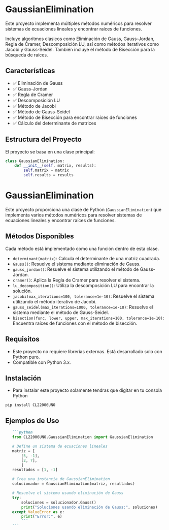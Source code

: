 # GaussianElimination

Este proyecto implementa múltiples métodos numéricos para resolver sistemas de ecuaciones lineales y encontrar raíces de funciones.

Incluye algoritmos clásicos como Eliminación de Gauss, Gauss-Jordan, Regla de Cramer, Descomposición LU, así como métodos iterativos como Jacobi y Gauss-Seidel. También incluye el método de Bisección para la búsqueda de raíces.

## Características

-   ✅ Eliminación de Gauss
-   ✅ Gauss-Jordan
-   ✅ Regla de Cramer
-   ✅ Descomposición LU
-   ✅ Método de Jacobi
-   ✅ Método de Gauss-Seidel
-   ✅ Método de Bisección para encontrar raíces de funciones
-   ✅ Cálculo del determinante de matrices

## Estructura del Proyecto

El proyecto se basa en una clase principal:

```python
class GaussianElimination:
    def __init__(self, matrix, results):
        self.matrix = matrix
        self.results = results
```
# GaussianElimination

Este proyecto proporciona una clase de Python (`GaussianElimination`) que implementa varios métodos numéricos para resolver sistemas de ecuaciones lineales y encontrar raíces de funciones.

## Métodos Disponibles

Cada método está implementado como una función dentro de esta clase.

-   `determinant(matrix)`: Calcula el determinante de una matriz cuadrada.
-   `Gauss()`: Resuelve el sistema mediante eliminación de Gauss.
-   `gauss_jordan()`: Resuelve el sistema utilizando el método de Gauss-Jordan.
-   `cramer()`: Aplica la Regla de Cramer para resolver el sistema.
-   `lu_decomposition()`: Utiliza la descomposición LU para encontrar la solución.
-   `jacobi(max_iterations=100, tolerance=1e-10)`: Resuelve el sistema utilizando el método iterativo de Jacobi.
-   `gauss_seidel(max_iterations=1000, tolerance=1e-10)`: Resuelve el sistema mediante el método de Gauss-Seidel.
-   `bisection(func, lower, upper, max_iterations=100, tolerance=1e-10)`: Encuentra raíces de funciones con el método de bisección.

## Requisitos

-   Este proyecto no requiere librerías externas. Está desarrollado solo con Python puro.
-   Compatible con Python 3.x.

## Instalación

-   Para instalar este proyecto solamente tendras que digitar en tu consola Python
 ```
 pip install CL22006UNO
```
  


## Ejemplos de Uso
 ```markdown
    ```python
    from CL22006UNO.GaussianElimination import GaussianElimination

    # Define un sistema de ecuaciones lineales
    matriz = [
        [5, -1],
        [2, 7],
        ]
    resultados = [1, -1]

    # Crea una instancia de GaussianElimination
    solucionador = GaussianElimination(matriz, resultados)

    # Resuelve el sistema usando eliminación de Gauss
    try:
        soluciones = solucionador.Gauss()
        print("Soluciones usando eliminación de Gauss:", soluciones)
    except ValueError as e:
        print("Error:", e)
        ```
    ```

